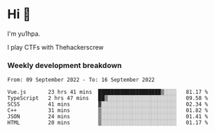 # Hi 👋

I'm yu1hpa.

I play CTFs with Thehackerscrew

### Weekly development breakdown

<!--START_SECTION:waka-->

```text
From: 09 September 2022 - To: 16 September 2022

Vue.js       23 hrs 41 mins  ████████████████████▒░░░░   81.17 %
TypeScript   2 hrs 47 mins   ██▒░░░░░░░░░░░░░░░░░░░░░░   09.58 %
SCSS         41 mins         ▓░░░░░░░░░░░░░░░░░░░░░░░░   02.34 %
C++          31 mins         ▒░░░░░░░░░░░░░░░░░░░░░░░░   01.82 %
JSON         24 mins         ▒░░░░░░░░░░░░░░░░░░░░░░░░   01.41 %
HTML         20 mins         ▒░░░░░░░░░░░░░░░░░░░░░░░░   01.17 %
```

<!--END_SECTION:waka-->

